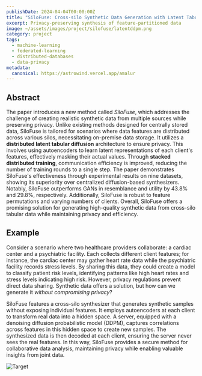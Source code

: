 ```yaml
---
publishDate: 2024-04-04T00:00:00Z
title: "SiloFuse: Cross-silo Synthetic Data Generation with Latent Tabular Diffusion Models"
excerpt: Privacy-preserving synthesis of feature-partitioned data
image: ~/assets/images/project/silofuse/latentddpm.png
category: project
tags:
  - machine-learning
  - federated-learning
  - distributed-databases
  - data-privacy
metadata:
  canonical: https://astrowind.vercel.app/amalur
---
```



## Abstract
The paper introduces a new method called _SiloFuse_, which addresses the challenge of creating realistic synthetic data from multiple sources while preserving privacy. Unlike existing methods designed for centrally stored data, SiloFuse is tailored for scenarios where data features are distributed across various silos, necessitating on-premise data storage. It utilizes a **distributed latent tabular diffusion** architecture to ensure privacy. This involves using autoencoders to learn latent representations of each client's features, effectively masking their actual values. Through **stacked distributed training**, communication efficiency is improved, reducing the number of training rounds to a single step. The paper demonstrates SiloFuse's effectiveness through experimental results on nine datasets, showing its superiority over centralized diffusion-based synthesizers. Notably, SiloFuse outperforms GANs in resemblance and utility by 43.8% and 29.8%, respectively. Additionally, SiloFuse is robust to feature permutations and varying numbers of clients. Overall, SiloFuse offers a promising solution for generating high-quality synthetic data from cross-silo tabular data while maintaining privacy and efficiency.
  



## Example

Consider a scenario where two healthcare providers collaborate: a cardiac center and a psychiatric facility. Each collects different client features; for instance, the cardiac center may gather heart rate data while the psychiatric facility records stress levels. By sharing this data, they could create a model to classify patient risk levels, identifying patterns like high heart rates and stress levels indicating high risk. However, privacy regulations prevent direct data sharing. Synthetic data offers a solution, but how can we generate it _without compromising privacy_?

SiloFuse features a cross-silo synthesizer that generates synthetic samples without exposing individual features. It employs autoencoders at each client to transform real data into a hidden space. A server, equipped with a denoising diffusion probabilistic model (DDPM), captures correlations across features in this hidden space to create new samples. The synthesized data is then decoded at each client, ensuring the server never sees the real features. In this way, SiloFuse provides a secure method for collaborative data analysis, maintaining privacy while enabling valuable insights from joint data.
  

![Target](~/assets/images/project/silofuse/silofuse.png)